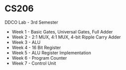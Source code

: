# CS206
DDCO Lab - 3rd Semester

* Week 1 - Basic Gates, Universal Gates, Full Adder  
* Week 2 - 2:1 MUX, 4:1 MUX, 4-bit Ripple Carry Adder  
* Week 3 - ALU 
* Week 4 - 16 Bit Register
* Week 5 - ALU Register Implementation
* Week 6 - Program Counter
* Week 7 - Control Unit
